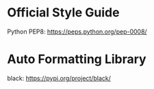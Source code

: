 # Official Style Guide
Python PEP8: https://peps.python.org/pep-0008/

# Auto Formatting Library
black: https://pypi.org/project/black/
